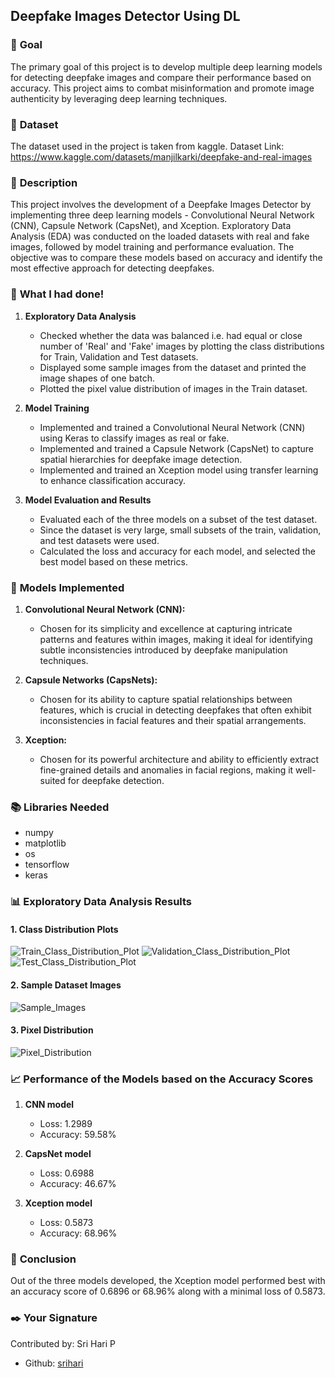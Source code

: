 ## **Deepfake Images Detector Using DL**

### 🎯 **Goal**

The primary goal of this project is to develop multiple deep learning models for detecting deepfake images and compare their performance based on accuracy. This project aims to combat misinformation and promote image authenticity by leveraging deep learning techniques.

### 🧵 **Dataset**

The dataset used in the project is taken from kaggle.
Dataset Link: https://www.kaggle.com/datasets/manjilkarki/deepfake-and-real-images 

### 🧾 **Description**

This project involves the development of a Deepfake Images Detector by implementing three deep learning models - Convolutional Neural Network (CNN), Capsule Network (CapsNet), and Xception. Exploratory Data Analysis (EDA) was conducted on the loaded datasets with real and fake images, followed by model training and performance evaluation. The objective was to compare these models based on accuracy and identify the most effective approach for detecting deepfakes.

### 🧮 **What I had done!**

1. **Exploratory Data Analysis** 
    * Checked whether the data was balanced i.e. had equal or close number of 'Real' and 'Fake' images by plotting the class distributions for Train, Validation and Test datasets.
    * Displayed some sample images from the dataset and printed the image shapes of one batch.
    * Plotted the pixel value distribution of images in the Train dataset.

2. **Model Training**
    * Implemented and trained a Convolutional Neural Network (CNN) using Keras to classify images as real or fake.
    * Implemented and trained a Capsule Network (CapsNet) to capture spatial hierarchies for deepfake image detection.
    * Implemented and trained an Xception model using transfer learning to enhance classification accuracy.

3. **Model Evaluation and Results**
    * Evaluated each of the three models on a subset of the test dataset.
    * Since the dataset is very large, small subsets of the train, validation, and test datasets were used.
    * Calculated the loss and accuracy for each model, and selected the best model based on these metrics.

### 🚀 **Models Implemented**

1. **Convolutional Neural Network (CNN):**
   * Chosen for its simplicity and excellence at capturing intricate patterns and features within images, making it ideal for identifying subtle inconsistencies introduced by deepfake manipulation techniques.

2. **Capsule Networks (CapsNets):**
   * Chosen for its ability to capture spatial relationships between features, which is crucial in detecting deepfakes that often exhibit inconsistencies in facial features and their spatial arrangements.

3. **Xception:**
   * Chosen for its powerful architecture and ability to efficiently extract fine-grained details and anomalies in facial regions, making it well-suited for deepfake detection.

### 📚 **Libraries Needed**

* numpy
* matplotlib
* os
* tensorflow
* keras

### 📊 **Exploratory Data Analysis Results**

#### 1. Class Distribution Plots
![Train_Class_Distribution_Plot](https://github.com/user-attachments/assets/9aa980c2-b190-4ae5-9510-27bee969e605)
![Validation_Class_Distribution_Plot](https://github.com/user-attachments/assets/97ed9944-fac6-42b0-9bf3-0cb952a84471)
![Test_Class_Distribution_Plot](https://github.com/user-attachments/assets/dd4a478e-850f-45fd-96a5-122c56bc374c)


#### 2. Sample Dataset Images

![Sample_Images](https://github.com/user-attachments/assets/c6414bcd-9923-4170-80a0-1dc3323da936)


#### 3. Pixel Distribution

![Pixel_Distribution](https://github.com/user-attachments/assets/6498bc4a-9745-4d51-96e1-e8855fae7189)


### 📈 **Performance of the Models based on the Accuracy Scores**

1. **CNN model**
    * Loss: 1.2989
    * Accuracy: 59.58%

2. **CapsNet model**
    * Loss: 0.6988
    * Accuracy: 46.67%

3. **Xception model**
    * Loss: 0.5873
    * Accuracy: 68.96%

### 📢 **Conclusion**

Out of the three models developed, the Xception model performed best with an accuracy score of 0.6896 or 68.96% along with a minimal loss of 0.5873. 

### ✒️ **Your Signature**

Contributed by: Sri Hari P
* Github: <a href="https://github.com/Srihariparthi">srihari</a>
